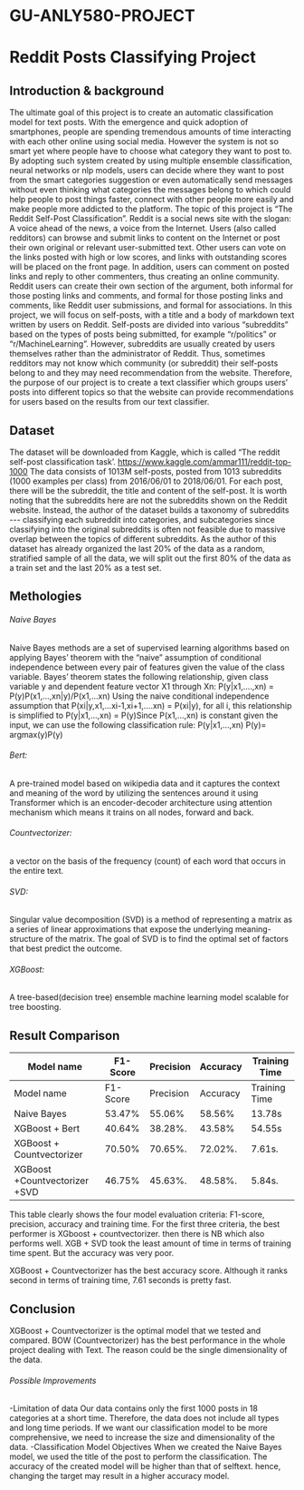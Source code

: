 # GU-ANLY580-PROJECT
# Reddit Posts Classifying Project 
## Introduction & background
The ultimate goal of this project is to create an automatic classification model for text posts. With the emergence and quick adoption of smartphones, people are spending tremendous amounts of time interacting with each other online using social media. However the system is not so smart yet where people have to choose what category they want to post to. By adopting such system created by using multiple ensemble classification, neural networks or nlp models, users can decide where they want to post from the smart categories suggestion or even automatically send messages without even thinking what categories the messages belong to which could help people to post things faster, connect with other people more easily and make people more addicted to the platform.
The topic of this project is “The Reddit Self-Post Classification”. Reddit is a social news site with the slogan: A voice ahead of the news, a voice from the Internet. Users (also called redditors) can browse and submit links to content on the Internet or post their own original or relevant user-submitted text. Other users can vote on the links posted with high or low scores, and links with outstanding scores will be placed on the front page. In addition, users can comment on posted links and reply to other commenters, thus creating an online community. Reddit users can create their own section of the argument, both informal for those posting links and comments, and formal for those posting links and comments, like Reddit user submissions, and formal for associations. In this project, we will focus on self-posts, with a title and a body of markdown text written by users on Reddit.
Self-posts are divided into various “subreddits” based on the types of posts being submitted, for example “r/politics” or “r/MachineLearning”. However, subreddits are usually created by users themselves rather than the administrator of Reddit. Thus, sometimes redditors may not know which community (or subreddit) their self-posts belong to and they may need recommendation from the website. Therefore, the purpose of our project is to create a text classifier which groups users’ posts into different topics so that the website can provide recommendations for users based on the results from our text classifier. 

## Dataset

The dataset will be downloaded from Kaggle, which is called “The reddit self-post classification task’.  https://www.kaggle.com/ammar111/reddit-top-1000
The data consists of 1013M self-posts, posted from 1013 subreddits (1000 examples per class) from 2016/06/01 to 2018/06/01. For each post, there will be the subreddit, the title and content of the self-post. It is worth noting that the subreddits here are not the subreddits shown on the Reddit website. Instead, the author of the dataset builds a taxonomy of subreddits --- classifying each subreddit into categories, and subcategories since classifying into the original subreddits is often not feasible due to massive overlap between the topics of different subreddits. As the author of this dataset has already organized the last 20% of the data as a random, stratified sample of all the data, we will split out the first 80% of the data as a train set and the last 20% as a test set.



## Methologies
###### Naive Bayes
Naive Bayes methods are a set of supervised learning algorithms based on applying Bayes’ theorem with the “naive” assumption of conditional independence between every pair of features given the value of the class variable. Bayes’ theorem states the following relationship, given class variable y and dependent feature vector X1 through Xn: P(y|x1,....,xn) = P(y)P(x1,...,xn|y)/P(x1,...xn)
Using the naive conditional independence assumption that P(xi|y,x1,...xi-1,xi+1,....xn) = P(xi|y), for all i, this relationship is simplified to P(y|x1,...,xn) = P(y)Since P(x1,...,xn) is constant given the input, we can use the following classification rule:  P(y|x1,...,xn) P(y)= argmax(y)P(y)
###### Bert:
A pre-trained model based on wikipedia data and it captures the context and meaning of the word by utilizing the sentences around it using Transformer which is an encoder-decoder architecture using attention mechanism which means it trains on all nodes, forward and back.
###### Countvectorizer:
a vector on the basis of the frequency (count) of each word that occurs in the entire text.
###### SVD:
Singular value decomposition (SVD) is a method of representing a matrix as a series of linear approximations that expose the underlying meaning-structure of the matrix. The goal of SVD is to find the optimal set of factors that best predict the outcome.
###### XGBoost:
A tree-based(decision tree) ensemble machine learning model scalable for tree boosting.

## Result Comparison

 
| Model name                | F1-Score | Precision | Accuracy | Training Time |
| ------------------------- |---------- | -------- | -------- | ------------- |
| Model name                | F1-Score | Precision | Accuracy | Training Time|
| Naive Bayes                | 53.47%  | 55.06%    | 58.56%   | 13.78s |
| XGBoost + Bert                | 40.64%  | 38.28%.   | 43.58%   | 54.55s |
| XGBoost + Countvectorizer     | 70.50%  | 70.65%.   | 72.02%.  | 7.61s.       |
| XGBoost +Countvectorizer +SVD | 46.75%  | 45.63%.   | 48.58%.  | 5.84s.       |

This table clearly shows the four model evaluation criteria: F1-score, precision, accuracy and training time. For the first three criteria, the best performer is XGboost + countvectorizer. then there is NB which also performs well. XGB + SVD took the least amount of time in terms of training time spent. But the accuracy was very poor.

XGBoost + Countvectorizer has the best accuracy score. Although it ranks second in terms of training time, 7.61 seconds is pretty fast.



## Conclusion

XGBoost + Countvectorizer is the optimal model that we tested and compared. BOW (Countvectorizer) has the best performance in the whole project dealing with Text. The reason could be the single dimensionality of the data.

###### Possible Improvements
 -Limitation of data
Our data contains only the first 1000 posts in 18 categories at a short time. Therefore, the data does not include all types and long time periods. If we want our classification model to be more comprehensive, we need to increase the size and dimensionality of the data.
 -Classification Model Objectives
When we created the Naive Bayes model, we used the title of the post to perform the classification. The accuracy of the created model will be higher than that of selftext. hence, changing the target may result in a higher accuracy model.



